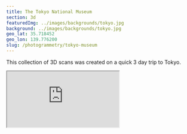 ```yaml
---
title: The Tokyo National Museum
section: 3d
featuredImg: ../images/backgrounds/tokyo.jpg
background: ../images/backgrounds/tokyo.jpg
geo_lat: 35.718452
geo_lon: 139.776200
slug: /photogrammetry/tokyo-museum
---
```


This collection of 3D scans was created on a quick 3 day trip to Tokyo.

<div class="ratio  ratio-16x9 mb-3">
  <iframe title="A 3D model"  src="https://sketchfab.com/playlists/embed?collection=9c6ccd27893048d4bfb30ad96173ae6e"  allow="autoplay; fullscreen; vr" mozallowfullscreen="true" webkitallowfullscreen="true"></iframe>
</div>
